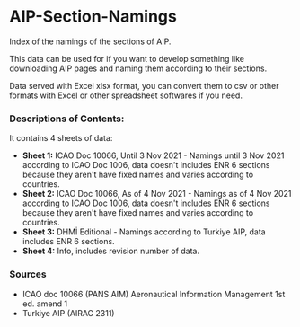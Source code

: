 # AIP-Section-Namings
Index of the namings of the sections of AIP.

This data can be used for if you want to develop something like downloading AIP pages and naming them according to their sections.

Data served with Excel xlsx format, you can convert them to csv or other formats with Excel or other spreadsheet softwares if you need.

### Descriptions of Contents:
It contains 4 sheets of data:
* **Sheet 1:** ICAO Doc 10066, Until 3 Nov 2021 - Namings until 3 Nov 2021 according to ICAO Doc 1006, data doesn't includes ENR 6 sections because they aren't have fixed names and varies according to countries.
* **Sheet 2:** ICAO Doc 10066, As of 4 Nov 2021 - Namings as of 4 Nov 2021 according to ICAO Doc 1006, data doesn't includes ENR 6 sections because they aren't have fixed names and varies according to countries.
* **Sheet 3:** DHMİ Editional - Namings according to Turkiye AIP, data includes ENR 6 sections.
* **Sheet 4:** Info, includes revision number of data.


### Sources
* ICAO doc 10066 (PANS AIM) Aeronautical Information Management 1st ed. amend 1
* Turkiye AIP (AIRAC 2311)
